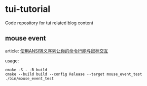 # tui-tutorial
Code repository for tui related blog content
## mouse event
article: [使用ANSI转义序列让你的命令行能与鼠标交互](https://blog.hedup.cc/?p=707)

usage:
~~~shell
cmake -S . -B build
cmake --build build --config Release --target mouse_event_test
./bin/mouse_event_test
~~~
